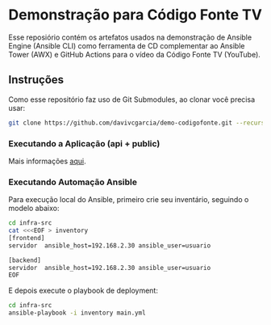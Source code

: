 # Demonstração para Código Fonte TV

Esse reposiório contém os artefatos usados na demonstração de Ansible Engine (Ansible CLI) como ferramenta de CD complementar ao Ansible Tower (AWX) e GitHub Actions para o vídeo da Código Fonte TV (YouTube).

## Instruções

Como esse repositório faz uso de Git Submodules, ao clonar você precisa usar:

```bash
git clone https://github.com/davivcgarcia/demo-codigofonte.git --recursive
```

### Executando a Aplicação (api + public)

Mais informações [aqui](app-src/README.md).

### Executando Automação Ansible

Para execução local do Ansible, primeiro crie seu inventário, seguindo o modelo abaixo:

```bash
cd infra-src
cat <<<EOF > inventory
[frontend]
servidor  ansible_host=192.168.2.30 ansible_user=usuario

[backend]
servidor  ansible_host=192.168.2.30 ansible_user=usuario
EOF
```

E depois execute o playbook de deployment:

```bash
cd infra-src
ansible-playbook -i inventory main.yml
```
